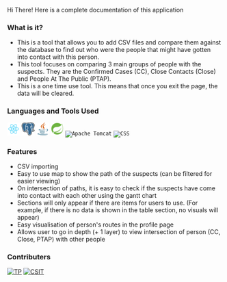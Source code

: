Hi There! Here is a complete documentation of this application

### What is it?
- This is a tool that allows you to add CSV files and compare them against the database to find out who were the people that might have gotten into contact with this person.
- This tool focuses on comparing 3 main groups of people with the suspects. They are the Confirmed Cases (CC), Close Contacts (Close) and People At The Public (PTAP).
- This is a one time use tool. This means that once you exit the page, the data will be cleared.

<img align="right" height="250" alt="" src="https://www.zeliot.in/images/zeliot/employee.gif" />

### Languages and Tools Used
<code><img height="30" src="https://raw.githubusercontent.com/github/explore/80688e429a7d4ef2fca1e82350fe8e3517d3494d/topics/react/react.png" alt="ReactJs"></code>
<code><img height="30" src="https://raw.githubusercontent.com/github/explore/80688e429a7d4ef2fca1e82350fe8e3517d3494d/topics/postgresql/postgresql.png" alt="Postgres"></code>
<code><img height="30" src="https://raw.githubusercontent.com/github/explore/80688e429a7d4ef2fca1e82350fe8e3517d3494d/topics/java/java.png" alt="Java"></code>
<code><img height="30" src="https://raw.githubusercontent.com/github/explore/80688e429a7d4ef2fca1e82350fe8e3517d3494d/topics/spring-boot/spring-boot.png" alt="Spring Boot"></code>
<code><img height="30" src="https://upload.wikimedia.org/wikipedia/commons/thumb/7/7b/Tomcat-logo.svg/1200px-Tomcat-logo.svg.png" alt="Apache Tomcat"></code>
<code><img height="30" src="https://upload.wikimedia.org/wikipedia/commons/thumb/d/d5/CSS3_logo_and_wordmark.svg/1200px-CSS3_logo_and_wordmark.svg.png" alt="CSS"></code>

### Features
- CSV importing
- Easy to use map to show the path of the suspects (can be filtered for easier viewing)
- On intersection of paths, it is easy to check if the suspects have come into contact with each other using the gantt chart
- Sections will only appear if there are items for users to use. (For example, if there is no data is shown in the table section, no visuals will appear)
- Easy visualisation of person's routes in the profile page
- Allows user to go in depth (+ 1 layer) to view intersection of person (CC, Close, PTAP) with other people

### Contributers
[![TP](https://img.shields.io/badge/-Temasek%20Polytechnic-0e76a8?style=flat-square&logo=data:image/png;base64,iVBORw0KGgoAAAANSUhEUgAAAA4AAAAOCAMAAAAolt3jAAAABGdBTUEAALGPC/xhBQAAAAFzUkdCAK7OHOkAAABdUExURe0bJOtMUvbPz/Ovse4eJ%200RGusuNu4WH////%20wMFuyLjOkABv3//%20olLuo4QOtbYfbc3Pz5%20elDSfz09PO/vvO4uPvw8Pvq6upUWfClpe1tcPOdn/TExegdJfXCweRi15IAAAHCelRYdFJhdyBwcm9maWxlIHR5cGUgaWNjAAA4jaVT2a3cMAz8VxUpgeIplWNLMpD%20Gwh1eb2L9xC8hIBhe8RjPByH36WEXz1UNEAPzKBFSasRMA1IqzZjQ0E2RgRJkuVAAKuXH3tS7PfoF/vrGTQqGRlwFBDgAv8Ql08Nq%20uISlhvZj%20M8MP8U1nFSOegCGnClIJ/GBgazwNe%20dzMXCHYeF54ZOebXI6FH6sAS3A5h4zzoL4K3vDGN25P/Eob743YNzOpIiyxEbzggeMLf8vnGw%20dqqFOKqj7gH0RxUQ/Rd%20LKW6dJiLrPJawH9wgDoobxaUBxj7F3dSNI353kfqQrhnW9d565R74ubVvJhK%20BrI30GsNovlsff3m3Q3XFGejaU0uM7kz6mxVVrGufFlXZ5pvRvcv8IjuWPgwrHtIieiZGKHwMRtJo6sH4Vyr5XM0qskGfh447vWYn0p1rL1A5k3gTSO98vALpdZmQf6SKXKeW77SaHzq2cJXiYqHjASbjo6pNgONbpP4SNvWQPUYjC48bIogozLScvgh598a7Prwvw12ffhs8Ob09wZwUB2FwjaWwaWMvJzz3BquCXBJCX8AEDoaxXGJJX0AAAAJcEhZcwAAAAEAAAABAE8lxNYAAACASURBVAjXZY7ZCsMwDATlQ1Zsy3dCkl7//5m140IL3QfBsFoYgL8QaNA9HzLOEvZMtFsW8agpUQeNjpldGwf7P4kia2V57CWMHtrLGz694tjnFJp8ClZeshkt5YXPnfOyjq1G8dhSkau6SgBEa/jucVI3osjK6q9nuAn69bZT8Q0R4QUJZ46JMAAAAABJRU5ErkJggg==&logoColor=white)](https://www.tp.edu.sg/)
[![CSIT](https://img.shields.io/badge/CSIT-3b5998?style=flat-square&logo=data:image/png;base64,iVBORw0KGgoAAAANSUhEUgAAAA4AAAAOCAMAAAAolt3jAAAABGdBTUEAALGPC/xhBQAAAAFzUkdCAK7OHOkAAABvUExURcKmnN/W0Ofh3P///%20bb2P///9vQyceXhem4qKN%20b%20Pb1dXKwdDDutjNxdPHvvbx7%20Td1/39/M7AttzUzPDAr/vz8Ni1qt%20woMqupOzl4vz6%20e/Etu/r6NOnl72RgtiypLSTh/Pe1sObjdy%20s6%20Pg3FT05EAAAAKdFJOU/7////9///%20/v5SGmKXAAAAjElEQVQI102O2w7CMAxD3YoGSHrZ2q7buosY8P/fSMUDzFHkHFmRDPPTilpRv2ffNuzbCCInxCTaDGPOSKQS65lWM%20R8Q7QUxbWwpdsVSSlS3s3t9zkB5KNL3nvXh8c0QXWs2rCuYS8F1ooVH6X561iwstaaO5KOD7Pg32pY%20nLCUCpOWB/v%20wnN7C4f1vYJF8xTHO4AAAAASUVORK5CYII=&logoColor=white)](https://www.csit.gov.sg/)
